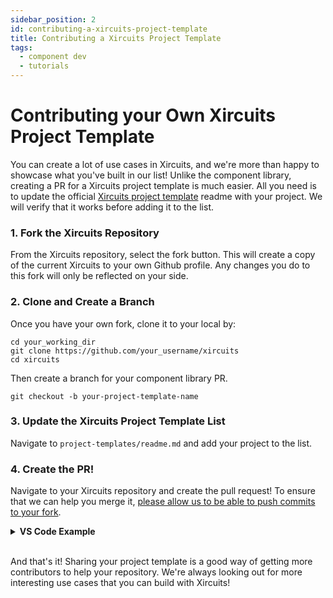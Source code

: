 ```yaml
---
sidebar_position: 2
id: contributing-a-xircuits-project-template
title: Contributing a Xircuits Project Template
tags:
  - component dev
  - tutorials
---
```


# Contributing your Own Xircuits Project Template

You can create a lot of use cases in Xircuits, and we're more than happy to showcase what you've built in our list! Unlike the component library, creating a PR for a Xircuits project template is much easier. All you need is to update the official [Xircuits project template](https://github.com/XpressAI/xircuits/blob/master/project-templates/readme.md) readme with your project. We will verify that it works before adding it to the list.

### 1. Fork the Xircuits Repository

From the Xircuits repository, select the fork button. This will create a copy of the current Xircuits to your own Github profile. Any changes you do to this fork will only be reflected on your side. 


### 2. Clone and Create a Branch

  Once you have your own fork, clone it to your local by:

  ```
  cd your_working_dir
  git clone https://github.com/your_username/xircuits
  cd xircuits
  ```

  Then create a branch for your component library PR.

  ```
  git checkout -b your-project-template-name
  ```

### 3. Update the Xircuits Project Template List

Navigate to `project-templates/readme.md` and add your project to the list. 

### 4. Create the PR! 

Navigate to your Xircuits repository and create the pull request! To ensure that we can help you merge it, [please allow us to be able to push commits to your fork](https://docs.github.com/en/pull-requests/collaborating-with-pull-requests/working-with-forks/allowing-changes-to-a-pull-request-branch-created-from-a-fork#enabling-repository-maintainer-permissions-on-existing-pull-requests). 

  <details>
  <summary><b>VS Code Example</b></summary>
    <p align="center">
    <img src="/img/docs/contributing/submit-component-lib-pr.png"></img></p>
  </details><br/>


And that's it! Sharing your project template is a good way of getting more contributors to help your repository. We're always looking out for more interesting use cases that you can build with Xircuits!